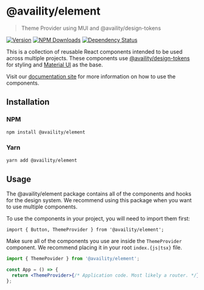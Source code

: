 # @availity/element

> Theme Provider using MUI and @availity/design-tokens

[![Version](https://img.shields.io/npm/v/@availity/element.svg?style=for-the-badge)](https://www.npmjs.com/package/@availity/element)
[![NPM Downloads](https://img.shields.io/npm/dt/@availity/element.svg?style=for-the-badge)](https://www.npmjs.com/package/@availity/element)
[![Dependency Status](https://img.shields.io/librariesio/release/npm/@availity/element?style=for-the-badge)](https://github.com/Availity/element/blob/main/packages/element/package.json)

This is a collection of reusable React components intended to be used across multiple projects. These components use [@availity/design-tokens](https://github.com/Availity/element/tree/main/packages/design-tokens#readme) for styling and [Material UI](https://mui.com/) as the base.

Visit our [documentation site](https://zeroheight.com/07045d232/v/latest/p/753cd8-element) for more information on how to use the components.

## Installation

### NPM

```bash
npm install @availity/element
```

### Yarn

```bash
yarn add @availity/element
```

## Usage

The @availity/element package contains all of the components and hooks for the design system. We recommend using this package when you want to use multiple components.

To use the components in your project, you will need to import them first:

```tsx
import { Button, ThemeProvider } from '@availity/element';
```

Make sure all of the components you use are inside the `ThemeProvider` component. We recommend placing it in your root `index.{js|tsx}` file.

```jsx
import { ThemePovider } from '@availity/element';

const App = () => {
  return <ThemeProvider>{/* Application code. Most likely a router. */}</ThemeProvider>;
};
```
